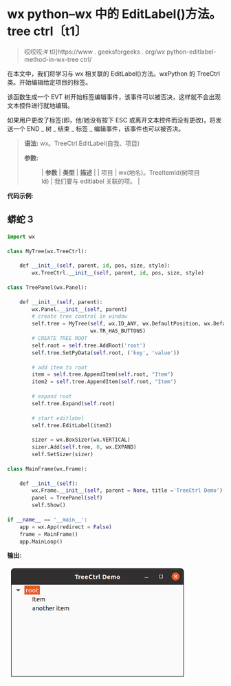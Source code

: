 # wx python–wx 中的 EditLabel()方法。tree ctrl〔t1〕

> 哎哎哎:# t0]https://www . geeksforgeeks . org/wx python-editlabel-method-in-wx-tree ctrl/

在本文中，我们将学习与 wx 相关联的 EditLabel()方法。wxPython 的 TreeCtrl 类。开始编辑给定项目的标签。

该函数生成一个 EVT 树开始标签编辑事件，该事件可以被否决，这样就不会出现文本控件进行就地编辑。

如果用户更改了标签(即，他/她没有按下 ESC 或离开文本控件而没有更改)，将发送一个 END _ 树 _ 结束 _ 标签 _ 编辑事件，该事件也可以被否决。

> **语法:** wx。TreeCtrl.EditLabel(自我、项目)
> 
> **参数:**
> 
> <figure class="table">
> 
> | **参数** | **类型** | **描述** |
> | 项目 | wx(地名)。TreeItemId(树项目 Id) | 我们要与 editlabel 关联的项。 |
> 
> </figure>

**代码示例:**

## 蟒蛇 3

```py
import wx

class MyTree(wx.TreeCtrl):

    def __init__(self, parent, id, pos, size, style):
        wx.TreeCtrl.__init__(self, parent, id, pos, size, style)

class TreePanel(wx.Panel):

    def __init__(self, parent):
        wx.Panel.__init__(self, parent)
        # create tree control in window
        self.tree = MyTree(self, wx.ID_ANY, wx.DefaultPosition, wx.DefaultSize,
                           wx.TR_HAS_BUTTONS)
        # CREATE TREE ROOT
        self.root = self.tree.AddRoot('root')
        self.tree.SetPyData(self.root, ('key', 'value'))

        # add item to root
        item = self.tree.AppendItem(self.root, "Item")
        item2 = self.tree.AppendItem(self.root, "Item")

        # expand root
        self.tree.Expand(self.root)

        # start editlabel
        self.tree.EditLabel(item2)

        sizer = wx.BoxSizer(wx.VERTICAL)
        sizer.Add(self.tree, 0, wx.EXPAND)
        self.SetSizer(sizer)

class MainFrame(wx.Frame):

    def __init__(self):
        wx.Frame.__init__(self, parent = None, title ='TreeCtrl Demo')
        panel = TreePanel(self)
        self.Show()

if __name__ == '__main__':
    app = wx.App(redirect = False)
    frame = MainFrame()
    app.MainLoop()
```

**输出:**

![](img/9c31a3990a544a59e01780214b9e166b.png)